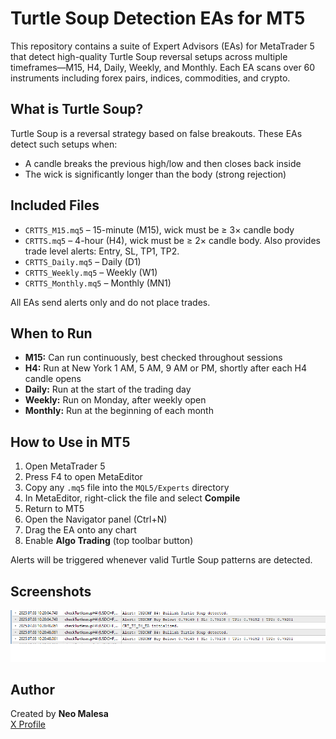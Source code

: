 # Turtle Soup Detection EAs for MT5

This repository contains a suite of Expert Advisors (EAs) for MetaTrader 5 that detect high-quality Turtle Soup reversal setups across multiple timeframes—M15, H4, Daily, Weekly, and Monthly. Each EA scans over 60 instruments including forex pairs, indices, commodities, and crypto.

## What is Turtle Soup?
Turtle Soup is a reversal strategy based on false breakouts. These EAs detect such setups when:

- A candle breaks the previous high/low and then closes back inside
- The wick is significantly longer than the body (strong rejection)

## Included Files
- `CRTTS_M15.mq5` – 15-minute (M15), wick must be ≥ 3× candle body
- `CRTTS.mq5` – 4-hour (H4), wick must be ≥ 2× candle body. Also provides trade level alerts: Entry, SL, TP1, TP2.
- `CRTTS_Daily.mq5` – Daily (D1)
- `CRTTS_Weekly.mq5` – Weekly (W1)
- `CRTTS_Monthly.mq5` – Monthly (MN1)

All EAs send alerts only and do not place trades.

## When to Run
- **M15:** Can run continuously, best checked throughout sessions
- **H4:** Run at New York 1 AM, 5 AM, 9 AM or PM, shortly after each H4 candle opens
- **Daily:** Run at the start of the trading day
- **Weekly:** Run on Monday, after weekly open
- **Monthly:** Run at the beginning of each month

## How to Use in MT5
1. Open MetaTrader 5
2. Press F4 to open MetaEditor
3. Copy any `.mq5` file into the `MQL5/Experts` directory
4. In MetaEditor, right-click the file and select **Compile**
5. Return to MT5
6. Open the Navigator panel (Ctrl+N)
7. Drag the EA onto any chart
8. Enable **Algo Trading** (top toolbar button)

Alerts will be triggered whenever valid Turtle Soup patterns are detected.

## Screenshots
![Turtle Soup Alert](screenshot.png)

## Author
Created by **Neo Malesa**  
[X Profile](https://www.x.com/n30dyn4m1c)
